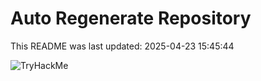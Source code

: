 # Auto Regenerate Repository

This README was last updated: 2025-04-23 15:45:44

 ![TryHackMe](https://tryhackme.com/badge/533634)